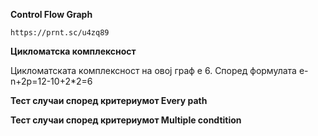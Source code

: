 
**Control Flow Graph**

	https://prnt.sc/u4zq89

**Цикломатска комплексност**


Цикломатската комплексност на овој граф е 6.
Според формулата e-n+2p=12-10+2*2=6



**Тест случаи според критериумот Every path**

**Тест случаи според критериумот Multiple condtition**



